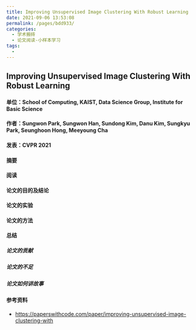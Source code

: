 ```yaml
---
title: Improving Unsupervised Image Clustering With Robust Learning
date: 2021-09-06 13:53:08
permalink: /pages/bdd933/
categories:
  - 学术搬砖
  - 论文阅读-小样本学习
tags:
  - 
---
```

## Improving Unsupervised Image Clustering With Robust Learning

#### 单位：School of Computing, KAIST, Data Science Group, Institute for Basic Science

#### 作者：Sungwon Park, Sungwon Han, Sundong Kim, Danu Kim, Sungkyu Park, Seunghoon Hong, Meeyoung Cha

#### 发表：CVPR 2021

#### 摘要



#### 阅读

#### 论文的目的及结论



#### 论文的实验



#### 论文的方法



#### 总结

##### 论文的贡献



##### 论文的不足

##### 论文如何讲故事

#### 参考资料

- https://paperswithcode.com/paper/improving-unsupervised-image-clustering-with

